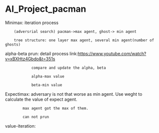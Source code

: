 # AI_Project_pacman
Minimax:
        iteration process

        (adversrial search) pacman->max agent, ghost-> min agent

        tree structure: one layer max agent, several min agent(number of ghosts)

alpha-beta prun:
                detail process link:https://www.youtube.com/watch?v=xBXHtz4Gbdo&t=351s

                compare and update the alpha, beta

                alpha-max value

                beta-min value

Expectimax:
            adversary is not that worse as min agent. Use weght to calculate the value of expect agent.

            max agent got the max of them.

            can not prun

value-iteration:
